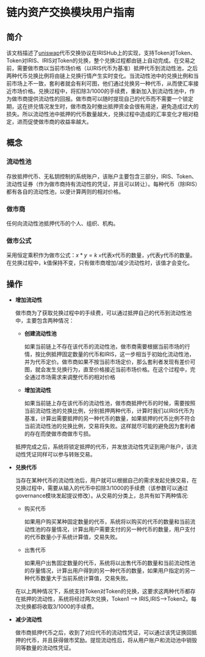 # 链内资产交换模块用户指南

## 简介

该文档描述了[uniswap](https://uniswap.io/)代币交换协议在IRISHub上的实现，支持Token对Token、Token对IRIS、IRIS对Token的兑换，整个兑换过程都由链上自动完成。在交易之前，需要做市商以当前市场价格（以IRIS代币为基准）抵押代币到流动性池，之后两种代币兑换比例将由链上兑换行情产生实时变化。当流动性池中的兑换比例和当前市场上不一致，套利者就会有利可图，他们通过兑换另一种代币，从而使汇率接近市场价格。兑换过程中，将扣除3/1000的手续费，重新加入到流动性池中，作为做市商提供流动性的回报。做市商可以随时提现自己的代币而不需要一个锁定期，这在挤兑情况发生时，做市商及时撤出抵押资金会很有用途，避免造成过大的损失。所以流动性池中抵押的代币数量越大，兑换过程中造成的汇率变化才相对稳定，进而促使做市商的收益率越大。

## 概念

### 流动性池
存放抵押代币、无私钥控制的系统账户，该账户主要包含三部分，IRIS、Token、流动性证券（作为做市商持有流动性的凭证，并且可以转让）。每种代币（除IRIS）都有各自的流动性池，以便计算两则的相对价格。
### 做市商

任何向流动性池抵押代币的个人、组织、机构。

### 做市公式

采用恒定乘积作为做市公式：$x \ast y=k$  `x`代表x代币的数量，`y`代表y代币的数量。在兑换过程中，k值保持不变，只有做市商增加/减少流动性时，该值才会变化。


## 操作

- **增加流动性**

  做市商为了获取兑换过程中的手续费，可以通过抵押自己的代币到流动性池中，主要包含两种情况：

  - **创建流动性池**

    如果当前链上不存在该代币的流动性池，做市商需要根据当前市场的行情，按比例抵押固定数量的代币和IRIS，这一步相当于初始化流动性池，并为代币定价。做市商如果不按当前市场定价，那么套利者发现有差价可图，就会发生兑换行为，直至价格接近当前市场价格。在这个过程中，完全通过市场需求来调整代币的相对价格

  - **增加流动性**

    如果当前链上存在该代币的流动性池，做市商抵押代币的时候，需要按照当前流动性池的兑换比例，分别抵押两种代币，计算时我们以IRIS代币为基准，计算出需要抵押的另一种代币的数量，如果抵押的代币比例不符合当前流动性池的兑换比例，交易将失败。这样就尽可能的避免因为套利者的存在而使做市商做市亏损。

  抵押完成之后，系统将锁定抵押的代币，并发放流动性凭证到用户账户，该流动性凭证同样可以参与转账交易。

- **兑换代币**

  当存在某种代币的流动性池后，用户就可以根据自己的需求发起兑换交易，在兑换过程中，需要从输入的代币中扣除3/1000的手续费（该参数可以通过governance模块发起提议修改）。从交易的分类上，总共有如下两种情况:

  - 购买代币

    如果用户购买某种固定数量的代币，系统将以购买的代币的数量和当前流动性池的存量情况，计算出用户需要支付的另一种代币的数量，用户支付的代币数量小于系统计算值，交易失败。

  - 出售代币

    如果用户出售固定数量的代币，系统将以出售代币的数量和当前流动性池的存量情况，计算出用户得到的另一种代币的数量，如果用户指定的另一种代币数量大于当前系统计算值，交易失败。

  在以上两种情况下，系统支持Token对Token的兑换，这要求这两种代币都存在抵押的流动性，系统将经过两次兑换，Token1 --> IRIS,IRIS-->Token2。每次兑换都将收取3/1000的手续费。

- **减少流动性**

  做市商抵押代币之后，收到了对应代币的流动性凭证，可以通过该凭证换回抵押的代币，并且获得做市奖励。提现流动性后，将从用户账户和流动池中销毁同等数量的流动性凭证。
